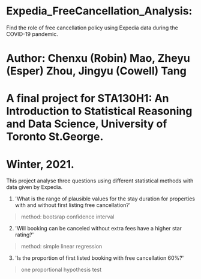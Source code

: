 # Expedia_FreeCancellation_Analysis:
  Find the role of free cancellation policy using Expedia data during the COVID-19 pandemic.
# Author: Chenxu (Robin) Mao, Zheyu (Esper) Zhou, Jingyu (Cowell) Tang
# A final project for STA130H1: An Introduction to Statistical Reasoning and Data Science, University of Toronto St.George.
# Winter, 2021.

This project analyse three questions using different statistical methods with data given by Expedia.
1. 'What is the range of plausible values for the stay duration for properties with and without first listing free cancellation?'
  > method: bootsrap confidence interval
  
2. 'Will booking can be canceled without extra fees have a higher star rating?'
  > method: simple linear regression
  
3. 'Is the proportion of first listed booking with free cancellation 60%?'
  > one proportional hypothesis test
  
